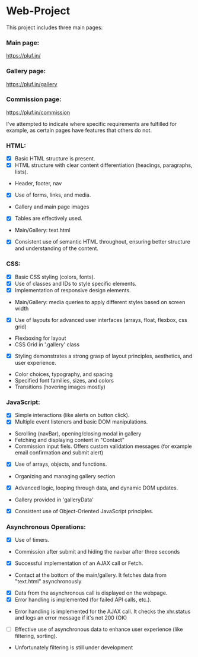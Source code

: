 # Web-Project

This project includes three main pages:

### Main page:
https://pluf.in/

### Gallery page:
https://pluf.in/gallery

### Commission page: 
https://pluf.in/commission

I've attempted to indicate where specific requirements are fulfilled for example,
as certain pages have features that others do not.

### HTML:
- [X] Basic HTML structure is present.
- [X] HTML structure with clear content differentiation (headings, paragraphs, lists).
-  Header, footer, nav
- [X] Use of forms, links, and media.
- Gallery and main page images 
- [X] Tables are effectively used.
- Main/Gallery: text.html
- [X] Consistent use of semantic HTML throughout, ensuring better structure and understanding of the content.

### CSS:
- [X] Basic CSS styling (colors, fonts).
- [X] Use of classes and IDs to style specific elements.
- [X] Implementation of responsive design elements.
- Main/Gallery: media queries to apply different styles based on screen width
- [X] Use of layouts for advanced user interfaces (arrays, float, flexbox, css grid)
- Flexboxing for layout
- CSS Grid in '.gallery' class
- [X] Styling demonstrates a strong grasp of layout principles, aesthetics, and user experience.
- Color choices, typography, and spacing
- Specified font families, sizes, and colors
- Transitions (hovering images mostly)

### JavaScript:
- [X] Simple interactions (like alerts on button click).
- [X] Multiple event listeners and basic DOM manipulations.
- Scrolling (navBar), opening/closing modal in gallery
- Fetching and displaying content in "Contact"
- Commission input fiels. Offers custom validation messages (for example email confirmation and submit alert)
- [X] Use of arrays, objects, and functions.
- Organizing and managing gallery section
- [X] Advanced logic, looping through data, and dynamic DOM updates.
- Gallery provided in 'galleryData' 
- [X] Consistent use of Object-Oriented JavaScript principles.

### Asynchronous Operations:
- [X] Use of timers.
- Commission after submit and hiding the navbar after three seconds 
- [X] Successful implementation of an AJAX call or Fetch.
- Contact at the bottom of the main/gallery. It fetches data from "text.html" asynchronously
- [X] Data from the asynchronous call is displayed on the webpage.
- [X] Error handling is implemented (for failed API calls, etc.).
- Error handling is implemented for the AJAX call. It checks the xhr.status and logs an error message if it's not 200 (OK)
- [ ] Effective use of asynchronous data to enhance user experience (like filtering, sorting).
- Unfortunately filtering is still under development 
